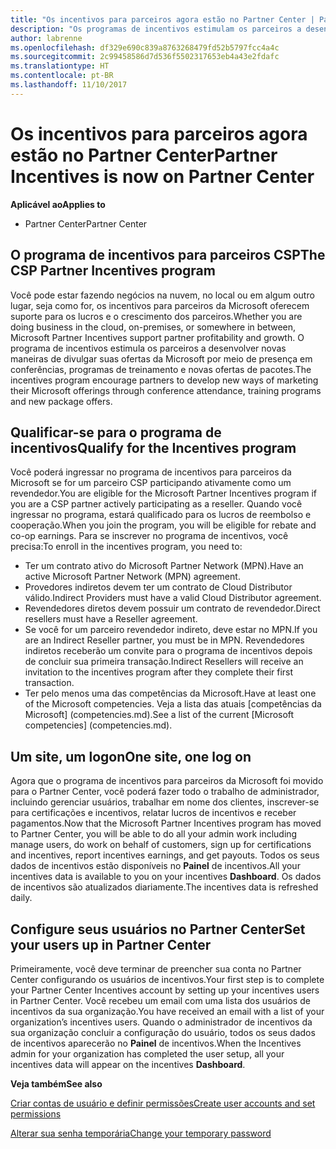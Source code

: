 ```yaml
---
title: "Os incentivos para parceiros agora estão no Partner Center | Partner Center"
description: "Os programas de incentivos estimulam os parceiros a desenvolver novas técnicas de marketing, oferecer treinamento e muito mais"
author: labrenne
ms.openlocfilehash: df329e690c839a8763268479fd52b5797fcc4a4c
ms.sourcegitcommit: 2c99458586d7d536f5502317653eb4a43e2fdafc
ms.translationtype: HT
ms.contentlocale: pt-BR
ms.lasthandoff: 11/10/2017
---
```

# <a name="partner-incentives-is-now-on-partner-center"></a><span data-ttu-id="2aa78-103">Os incentivos para parceiros agora estão no Partner Center</span><span class="sxs-lookup"><span data-stu-id="2aa78-103">Partner Incentives is now on Partner Center</span></span> 

**<span data-ttu-id="2aa78-104">Aplicável ao</span><span class="sxs-lookup"><span data-stu-id="2aa78-104">Applies to</span></span>**

-  <span data-ttu-id="2aa78-105">Partner Center</span><span class="sxs-lookup"><span data-stu-id="2aa78-105">Partner Center</span></span>

## <a name="the-csp-partner-incentives-program"></a><span data-ttu-id="2aa78-106">O programa de incentivos para parceiros CSP</span><span class="sxs-lookup"><span data-stu-id="2aa78-106">The CSP Partner Incentives program</span></span>

<span data-ttu-id="2aa78-107">Você pode estar fazendo negócios na nuvem, no local ou em algum outro lugar, seja como for, os incentivos para parceiros da Microsoft oferecem suporte para os lucros e o crescimento dos parceiros.</span><span class="sxs-lookup"><span data-stu-id="2aa78-107">Whether you are doing business in the cloud, on-premises, or somewhere in between, Microsoft Partner Incentives support partner profitability and growth.</span></span> <span data-ttu-id="2aa78-108">O programa de incentivos estimula os parceiros a desenvolver novas maneiras de divulgar suas ofertas da Microsoft por meio de presença em conferências, programas de treinamento e novas ofertas de pacotes.</span><span class="sxs-lookup"><span data-stu-id="2aa78-108">The incentives program encourage partners to develop new ways of marketing their Microsoft offerings through conference attendance, training programs and new package offers.</span></span> 

## <a name="qualify-for-the-incentives-program"></a><span data-ttu-id="2aa78-109">Qualificar-se para o programa de incentivos</span><span class="sxs-lookup"><span data-stu-id="2aa78-109">Qualify for the Incentives program</span></span>

<span data-ttu-id="2aa78-110">Você poderá ingressar no programa de incentivos para parceiros da Microsoft se for um parceiro CSP participando ativamente como um revendedor.</span><span class="sxs-lookup"><span data-stu-id="2aa78-110">You are eligible for the Microsoft Partner Incentives program if you are a CSP partner actively participating as a reseller.</span></span>
<span data-ttu-id="2aa78-111">Quando você ingressar no programa, estará qualificado para os lucros de reembolso e cooperação.</span><span class="sxs-lookup"><span data-stu-id="2aa78-111">When you join the program, you will be eligible for rebate and co-op earnings.</span></span> <span data-ttu-id="2aa78-112">Para se inscrever no programa de incentivos, você precisa:</span><span class="sxs-lookup"><span data-stu-id="2aa78-112">To enroll in the incentives program, you need to:</span></span> 
-   <span data-ttu-id="2aa78-113">Ter um contrato ativo do Microsoft Partner Network (MPN).</span><span class="sxs-lookup"><span data-stu-id="2aa78-113">Have an active Microsoft Partner Network (MPN) agreement.</span></span>  
-   <span data-ttu-id="2aa78-114">Provedores indiretos devem ter um contrato de Cloud Distributor válido.</span><span class="sxs-lookup"><span data-stu-id="2aa78-114">Indirect Providers must have a valid Cloud Distributor agreement.</span></span>
-   <span data-ttu-id="2aa78-115">Revendedores diretos devem possuir um contrato de revendedor.</span><span class="sxs-lookup"><span data-stu-id="2aa78-115">Direct resellers must have a Reseller agreement.</span></span>
-   <span data-ttu-id="2aa78-116">Se você for um parceiro revendedor indireto, deve estar no MPN.</span><span class="sxs-lookup"><span data-stu-id="2aa78-116">If you are an Indirect Reseller partner, you must be in MPN.</span></span> <span data-ttu-id="2aa78-117">Revendedores indiretos receberão um convite para o programa de incentivos depois de concluir sua primeira transação.</span><span class="sxs-lookup"><span data-stu-id="2aa78-117">Indirect Resellers will receive an invitation to the incentives program after they complete their first transaction.</span></span> 
-   <span data-ttu-id="2aa78-118">Ter pelo menos uma das competências da Microsoft.</span><span class="sxs-lookup"><span data-stu-id="2aa78-118">Have at least one of the Microsoft competencies.</span></span> <span data-ttu-id="2aa78-119">Veja a lista das atuais [competências da Microsoft] (competencies.md).</span><span class="sxs-lookup"><span data-stu-id="2aa78-119">See a list of the current [Microsoft competencies] (competencies.md).</span></span>

## <a name="one-site-one-log-on"></a><span data-ttu-id="2aa78-120">Um site, um logon</span><span class="sxs-lookup"><span data-stu-id="2aa78-120">One site, one log on</span></span>

<span data-ttu-id="2aa78-121">Agora que o programa de incentivos para parceiros da Microsoft foi movido para o Partner Center, você poderá fazer todo o trabalho de administrador, incluindo gerenciar usuários, trabalhar em nome dos clientes, inscrever-se para certificações e incentivos, relatar lucros de incentivos e receber pagamentos.</span><span class="sxs-lookup"><span data-stu-id="2aa78-121">Now that the Microsoft Partner Incentives program has moved to Partner Center, you will be able to do all your admin work including manage users, do work on behalf of customers, sign up for certifications and incentives, report incentives earnings, and get payouts.</span></span> <span data-ttu-id="2aa78-122">Todos os seus dados de incentivos estão disponíveis no **Painel** de incentivos.</span><span class="sxs-lookup"><span data-stu-id="2aa78-122">All your incentives data is available to you on your incentives **Dashboard**.</span></span> <span data-ttu-id="2aa78-123">Os dados de incentivos são atualizados diariamente.</span><span class="sxs-lookup"><span data-stu-id="2aa78-123">The incentives data is refreshed daily.</span></span>
 
## <a name="set-your-users-up-in-partner-center"></a><span data-ttu-id="2aa78-124">Configure seus usuários no Partner Center</span><span class="sxs-lookup"><span data-stu-id="2aa78-124">Set your users up in Partner Center</span></span>
 
<span data-ttu-id="2aa78-125">Primeiramente, você deve terminar de preencher sua conta no Partner Center configurando os usuários de incentivos.</span><span class="sxs-lookup"><span data-stu-id="2aa78-125">Your first step is to complete your Partner Center Incentives account by setting up your incentives users in Partner Center.</span></span> <span data-ttu-id="2aa78-126">Você recebeu um email com uma lista dos usuários de incentivos da sua organização.</span><span class="sxs-lookup"><span data-stu-id="2aa78-126">You have received an email with a list of your organization’s incentives users.</span></span> <span data-ttu-id="2aa78-127">Quando o administrador de incentivos da sua organização concluir a configuração do usuário, todos os seus dados de incentivos aparecerão no **Painel** de incentivos.</span><span class="sxs-lookup"><span data-stu-id="2aa78-127">When the Incentives admin for your organization has completed the user setup, all your incentives data will appear on the incentives **Dashboard**.</span></span>

**<span data-ttu-id="2aa78-128">Veja também</span><span class="sxs-lookup"><span data-stu-id="2aa78-128">See also</span></span>**

[<span data-ttu-id="2aa78-129">Criar contas de usuário e definir permissões</span><span class="sxs-lookup"><span data-stu-id="2aa78-129">Create user accounts and set permissions</span></span>](create-user-accounts-and-set-permissions.md)

[<span data-ttu-id="2aa78-130">Alterar sua senha temporária</span><span class="sxs-lookup"><span data-stu-id="2aa78-130">Change your temporary password</span></span>](change-your-temporary-password.md)

